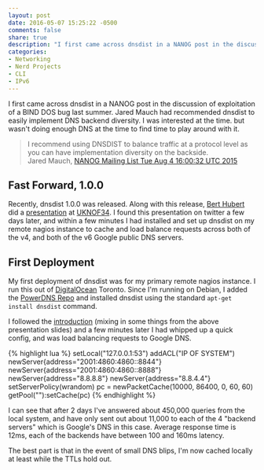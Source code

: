```yaml
---
layout: post
date: 2016-05-07 15:25:22 -0500
comments: false
share: true
description: "I first came across dnsdist in a NANOG post in the discussion of exploitation of a BIND DOS bug last summer. Jared Mauch had recommended dnsdist to easily implement DNS backend diversity."
categories: 
- Networking
- Nerd Projects
- CLI
- IPv6
---
```

I first came across dnsdist in a NANOG post in the discussion of exploitation of a BIND DOS bug last summer. Jared Mauch had recommended dnsdist to easily implement DNS backend diversity. I was interested at the time. but wasn't doing enough DNS at the time to find time to play around with it.

> I recommend using DNSDIST to balance traffic at a protocol level as you can have implementation diversity on the backside. <br>Jared Mauch,
  [NANOG Mailing List Tue Aug 4 16:00:32 UTC 2015](https://mailman.nanog.org/pipermail/nanog/2015-August/078180.html)

## Fast Forward, 1.0.0

Recently, dnsdist 1.0.0 was released. Along with this release, [Bert Hubert](https://twitter.com/powerdns_bert) did a [presentation](https://www.powerdns.com/resources/2016%20UKNOF%20dnsdist%20bert%20hubert.pdf) at [UKNOF34](https://indico.uknof.org.uk/conferenceOtherViews.py?view=standard&confId=36#). I found this presentation on twitter a few days later, and within a few minutes I had installed and set up dnsdist on my remote nagios instance to cache and load balance requests across both of the v4, and both of the v6 Google public DNS servers.

## First Deployment

My first deployment of dnsdist was for my primary remote nagios instance. I run this out of [DigitalOcean](https://www.digitalocean.com/?refcode=f6432a6e1354) Toronto. Since I'm running on Debian, I added the [PowerDNS Repo](https://repo.powerdns.com/) and installed dnsdist using the standard `apt-get install dnsdist` command.

I followed the [introduction](http://dnsdist.org/introduction/) (mixing in some things from the above presentation slides) and a few minutes later I had whipped up a quick config, and was load balancing requests to Google DNS.

{% highlight lua %}
setLocal("127.0.0.1:53")
addACL("IP OF SYSTEM")
newServer{address="2001:4860:4860::8844"}
newServer{address="2001:4860:4860::8888"}
newServer{address="8.8.8.8"}
newServer{address="8.8.4.4"}
setServerPolicy(wrandom)
pc = newPacketCache(10000, 86400, 0, 60, 60)
getPool(""):setCache(pc)
{% endhighlight %}

I can see that after 2 days I've answered about 450,000 queries from the local system, and have only sent out about 11,000 to each of the 4 "backend servers" which is Google's DNS in this case. Average response time is 12ms, each of the backends have between 100 and 160ms latency.

The best part is that in the event of small DNS blips, I'm now cached locally at least while the TTLs hold out.
